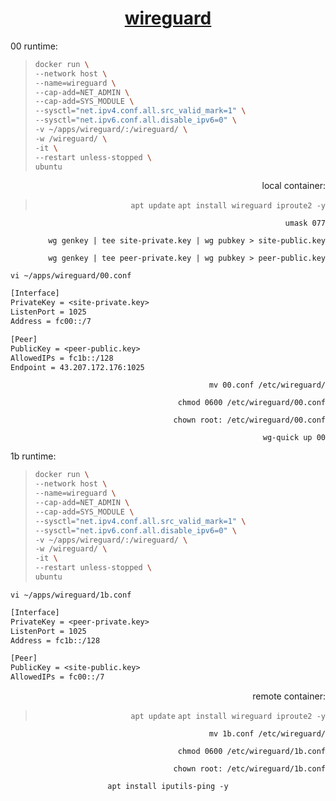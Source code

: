 <span align="center">
  
  # [wireguard](https://ubuntu.com/server/docs/wireguard-vpn-introduction)

</span>

00 runtime:
  
>```sh
>docker run \
>--network host \
>--name=wireguard \
>--cap-add=NET_ADMIN \
>--cap-add=SYS_MODULE \
>--sysctl="net.ipv4.conf.all.src_valid_mark=1" \
>--sysctl="net.ipv6.conf.all.disable_ipv6=0" \
>-v ~/apps/wireguard/:/wireguard/ \
>-w /wireguard/ \
>-it \
>--restart unless-stopped \
>ubuntu
>```
  
<span align="right">
  
  local container:
>```apt update```
>```apt install wireguard iproute2 -y```

  ```umask 077```
  
  ```wg genkey | tee site-private.key | wg pubkey > site-public.key```
  
  ```wg genkey | tee peer-private.key | wg pubkey > peer-public.key```

</span>

```vi ~/apps/wireguard/00.conf```
```txt
[Interface]
PrivateKey = <site-private.key>
ListenPort = 1025
Address = fc00::/7

[Peer]
PublicKey = <peer-public.key>
AllowedIPs = fc1b::/128
Endpoint = 43.207.172.176:1025
```
<span align="right">
  
  ```mv 00.conf /etc/wireguard/```

  ```chmod 0600 /etc/wireguard/00.conf```

  ```chown root: /etc/wireguard/00.conf```
  
  ```wg-quick up 00```

</span>


1b runtime:

>```sh
>docker run \
>--network host \
>--name=wireguard \
>--cap-add=NET_ADMIN \
>--cap-add=SYS_MODULE \
>--sysctl="net.ipv4.conf.all.src_valid_mark=1" \
>--sysctl="net.ipv6.conf.all.disable_ipv6=0" \
>-v ~/apps/wireguard/:/wireguard/ \
>-w /wireguard/ \
>-it \
>--restart unless-stopped \
>ubuntu
>```

```vi ~/apps/wireguard/1b.conf```
```txt
[Interface]
PrivateKey = <peer-private.key>
ListenPort = 1025
Address = fc1b::/128

[Peer]
PublicKey = <site-public.key>
AllowedIPs = fc00::/7
```

<span align="right">
  
  remote container:
>```apt update```
>```apt install wireguard iproute2 -y```

  
  ```mv 1b.conf /etc/wireguard/```

  ```chmod 0600 /etc/wireguard/1b.conf```

  ```chown root: /etc/wireguard/1b.conf```
</span>

<span align="center">

```apt install iputils-ping -y```
  
</span>
